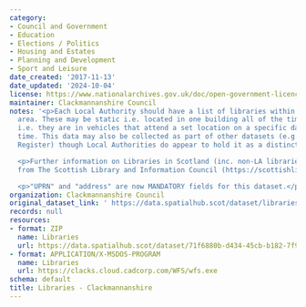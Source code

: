 ```yaml
---
category:
- Council and Government
- Education
- Elections / Politics
- Housing and Estates
- Planning and Development
- Sport and Leisure
date_created: '2017-11-13'
date_updated: '2024-10-04'
license: https://www.nationalarchives.gov.uk/doc/open-government-licence/version/3/
maintainer: Clackmannanshire Council
notes: '<p>Each Local Authority should have a list of libraries within their Council
  area. These may be static i.e. located in one building all of the time, or mobile
  i.e. they are in vehicles that attend a set location on a specific day at a certain
  time. This data may also be collected as part of other datasets (e.g. Council Asset
  Register) though Local Authorities do appear to hold it as a distinct layer.</p>

  <p>Further information on Libraries in Scotland (inc. non-LA libraries) is available
  from The Scottish Library and Information Council (https://scottishlibraries.org/)</p>

  <p>"UPRN" and "address" are now MANDATORY fields for this dataset.</p>'
organization: Clackmannanshire Council
original_dataset_link: ' https://data.spatialhub.scot/dataset/libraries-cl'
records: null
resources:
- format: ZIP
  name: Libraries
  url: https://data.spatialhub.scot/dataset/71f6880b-d434-45cb-b182-7f932ee1a83b/resource/34e545be-05f6-4ea4-866b-87dad41fb11e/download/libraries.zip
- format: APPLICATION/X-MSDOS-PROGRAM
  name: Libraries
  url: https://clacks.cloud.cadcorp.com/WFS/wfs.exe
schema: default
title: Libraries - Clackmannanshire
---
```

